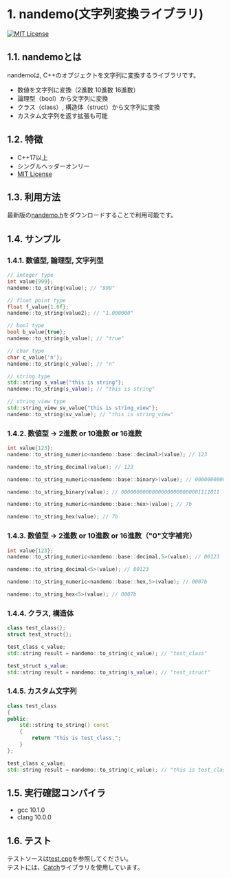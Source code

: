 # 1. nandemo(文字列変換ライブラリ)

[![MIT License](http://img.shields.io/badge/license-MIT-blue.svg?style=flat)](LICENSE)

## 1.1. nandemoとは
nandemoは, C++のオブジェクトを文字列に変換するライブラリです。
* 数値を文字列に変換（2進数 10進数 16進数）
* 論理型（bool）から文字列に変換
* クラス（class）, 構造体（struct）から文字列に変換
* カスタム文字列を返す拡張も可能

## 1.2. 特徴
* C++17以上
* シングルヘッダーオンリー
* [MIT License](LICENSE)


## 1.3. 利用方法
最新版の[nandemo.h](nandemo.h)をダウンロードすることで利用可能です。

## 1.4. サンプル
### 1.4.1. 数値型, 論理型, 文字列型
```cpp
// integer type
int value{999};
nandemo::to_string(value); // "999"

// float point type
float f_value{1.0f};
nandemo::to_string(value2); // "1.000000"

// bool type
bool b_value{true};
nandemo::to_string(b_value); // "true"

// char type
char c_value{'n'};
nandemo::to_string(c_value); // "n"

// string type
std::string s_value{"this is string"};
nandemo::to_string(s_value); // "this is string"

// string_view type
std::string_view sv_value{"this is string_view"};
nandemo::to_string(sv_value); // "this is string_view"

```

### 1.4.2. 数値型 -> 2進数 or 10進数 or 16進数
```cpp
int value{123};
nandemo::to_string_numeric<nandemo::base::decimal>(value); // 123

nandemo::to_string_decimal(value); // 123

nandemo::to_string_numeric<nandemo::base::binary>(value); // 00000000000000000000000001111011

nandemo::to_string_binary(value); // 00000000000000000000000001111011

nandemo::to_string_numeric<nandemo::base::hex>(value); // 7b

nandemo::to_string_hex(value); // 7b

```

### 1.4.3. 数値型 -> 2進数 or 10進数 or 16進数（"0"文字補完）
```cpp
int value{123};
nandemo::to_string_numeric<nandemo::base::decimal,5>(value); // 00123

nandemo::to_string_decimal<5>(value); // 00123

nandemo::to_string_numeric<nandemo::base::hex,5>(value); // 0007b 

nandemo::to_string_hex<5>(value); // 0007b

```

### 1.4.4. クラス, 構造体
```cpp
class test_class{};
struct test_struct{};

test_class c_value;
std::string result = nandemo::to_string(c_value); // "test_class"

test_struct s_value;
std::string result = nandemo::to_string(s_value); // "test_struct"

```

### 1.4.5. カスタム文字列
```cpp
class test_class
{
public:
    std::string to_string() const
    {
        return "this is test_class.";
    }
};

test_class c_value;
std::string result = nandemo::to_string(c_value); // "this is test_class."

```

## 1.5. 実行確認コンパイラ
* gcc 10.1.0
* clang 10.0.0

## 1.6. テスト  
テストソースは[test.cpp](test.cpp)を参照してください。  
テストには、[Catch](https://github.com/catchorg/Catch2)ライブラリを使用しています。  
